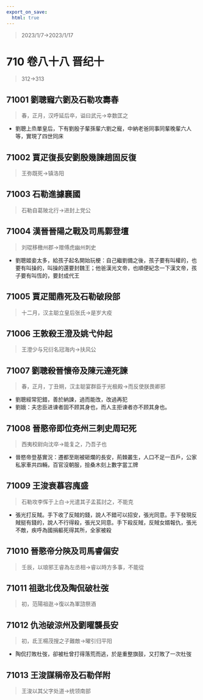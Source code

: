 ```yaml
---
export_on_save:
  html: true
---
```


> 2023/1/7->2023/1/17

# 710 卷八十八 晋纪十

> 312->313

## 71001 劉聰寵六劉及石勒攻壽春
> 春，正月，汉呼延后卒，谥曰武元->幸数匡之
- 劉聰上烝單皇后，下有劉殷子輩孫輩六劉之寵，中納老爸同事同輩晚輩六人等，實現了四世同床

## 71002 賈疋復長安劉殷幾諫趙固反復
> 王弥既死->镇洛阳

## 71003 石勒進據襄國
> 石勒自葛陂北行->进封上党公

## 71004 漢晉晉陽之戰及司馬鄴登壇
> 刘琨移檄州郡->赠傅虎幽州刺史
- 劉聰姬妾太多，給孩子起名開始玩梗：自己繼劉備之後，孩子要有叫權的，也要有叫操的，叫操的還要封魏王；他爸漢光文帝，也順便紀念一下漢文帝，孩子要有叫恆的，要封成代王

## 71005 賈疋閻鼎死及石勒破段部
> 十二月，汉主聪立皇后张氏->是岁大疫

## 71006 王敦殺王澄及姚弋仲起
> 王澄少与兄衍名冠海内->扶风公

## 71007 劉聰殺晉懷帝及陳元達死諫
> 春，正月，丁丑朔，汉主聪宴群臣于光极殿->而反使朕畏卿邪
- 劉聰經常犯錯，善於納諫，過而能改，改過再犯
- 劉娥：夫忠臣进谏者固不顾其身也，而人主拒谏者亦不顾其身也。

## 71008 晉愍帝即位兗州三刺史周玘死
> 西夷校尉向沈卒->能复之，乃吾子也
- 晉愍帝登基實況：遷都至剛被砸爛的長安，荊棘叢生，人口不足一百戶，公家私家車共四輛，百官沒朝服，撿桑木刻上數字當工牌

## 71009 王浚衰慕容廆盛
> 石勒攻李恽于上白->光遣其子孟萇討之，不能克
- 張光打反賊。手下收了反賊的錢，說人不錯可以招安，張光同意。手下發現反賊挺有錢的，說人不行得殺，張光又同意。手下殺反賊，反賊女婿報仇，張光不敵，疾呼為國捐軀死得其所，全家被殺

## 71010 晉愍帝分陝及司馬睿偏安
> 壬辰，以琅邪王睿為左丞相->睿以時方多事，不能從

## 71011 祖逖北伐及陶侃破杜弢
> 初，范陽祖逖->復以為軍諮祭酒

## 71012 仇池破涼州及劉曜襲長安
> 初，氐王楊茂搜之子難敵->曜引归平阳
- 陶侃打敗杜弢，卻被杜曾打得落荒而逃，於是重整旗鼓，又打敗了一次杜弢

## 71013 王浚謀稱帝及石勒佯附
> 王浚以其父字处道->统领南部
